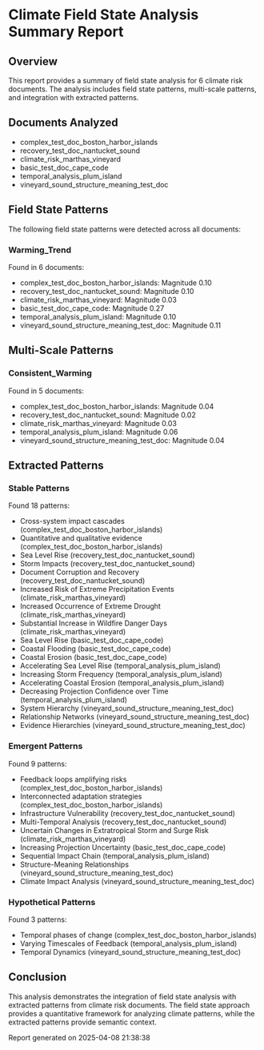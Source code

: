 # Climate Field State Analysis Summary Report

## Overview

This report provides a summary of field state analysis for 6 climate risk documents.
The analysis includes field state patterns, multi-scale patterns, and integration with extracted patterns.

## Documents Analyzed

- complex_test_doc_boston_harbor_islands
- recovery_test_doc_nantucket_sound
- climate_risk_marthas_vineyard
- basic_test_doc_cape_code
- temporal_analysis_plum_island
- vineyard_sound_structure_meaning_test_doc

## Field State Patterns

The following field state patterns were detected across all documents:

### Warming_Trend

Found in 6 documents:

- complex_test_doc_boston_harbor_islands: Magnitude 0.10
- recovery_test_doc_nantucket_sound: Magnitude 0.10
- climate_risk_marthas_vineyard: Magnitude 0.03
- basic_test_doc_cape_code: Magnitude 0.27
- temporal_analysis_plum_island: Magnitude 0.10
- vineyard_sound_structure_meaning_test_doc: Magnitude 0.11

## Multi-Scale Patterns

### Consistent_Warming

Found in 5 documents:

- complex_test_doc_boston_harbor_islands: Magnitude 0.04
- recovery_test_doc_nantucket_sound: Magnitude 0.02
- climate_risk_marthas_vineyard: Magnitude 0.03
- temporal_analysis_plum_island: Magnitude 0.06
- vineyard_sound_structure_meaning_test_doc: Magnitude 0.04

## Extracted Patterns

### Stable Patterns

Found 18 patterns:

- Cross-system impact cascades (complex_test_doc_boston_harbor_islands)
- Quantitative and qualitative evidence (complex_test_doc_boston_harbor_islands)
- Sea Level Rise (recovery_test_doc_nantucket_sound)
- Storm Impacts (recovery_test_doc_nantucket_sound)
- Document Corruption and Recovery (recovery_test_doc_nantucket_sound)
- Increased Risk of Extreme Precipitation Events (climate_risk_marthas_vineyard)
- Increased Occurrence of Extreme Drought (climate_risk_marthas_vineyard)
- Substantial Increase in Wildfire Danger Days (climate_risk_marthas_vineyard)
- Sea Level Rise (basic_test_doc_cape_code)
- Coastal Flooding (basic_test_doc_cape_code)
- Coastal Erosion (basic_test_doc_cape_code)
- Accelerating Sea Level Rise (temporal_analysis_plum_island)
- Increasing Storm Frequency (temporal_analysis_plum_island)
- Accelerating Coastal Erosion (temporal_analysis_plum_island)
- Decreasing Projection Confidence over Time (temporal_analysis_plum_island)
- System Hierarchy (vineyard_sound_structure_meaning_test_doc)
- Relationship Networks (vineyard_sound_structure_meaning_test_doc)
- Evidence Hierarchies (vineyard_sound_structure_meaning_test_doc)

### Emergent Patterns

Found 9 patterns:

- Feedback loops amplifying risks (complex_test_doc_boston_harbor_islands)
- Interconnected adaptation strategies (complex_test_doc_boston_harbor_islands)
- Infrastructure Vulnerability (recovery_test_doc_nantucket_sound)
- Multi-Temporal Analysis (recovery_test_doc_nantucket_sound)
- Uncertain Changes in Extratropical Storm and Surge Risk (climate_risk_marthas_vineyard)
- Increasing Projection Uncertainty (basic_test_doc_cape_code)
- Sequential Impact Chain (temporal_analysis_plum_island)
- Structure-Meaning Relationships (vineyard_sound_structure_meaning_test_doc)
- Climate Impact Analysis (vineyard_sound_structure_meaning_test_doc)

### Hypothetical Patterns

Found 3 patterns:

- Temporal phases of change (complex_test_doc_boston_harbor_islands)
- Varying Timescales of Feedback (temporal_analysis_plum_island)
- Temporal Dynamics (vineyard_sound_structure_meaning_test_doc)

## Conclusion

This analysis demonstrates the integration of field state analysis with extracted patterns
from climate risk documents. The field state approach provides a quantitative framework
for analyzing climate patterns, while the extracted patterns provide semantic context.

Report generated on 2025-04-08 21:38:38

